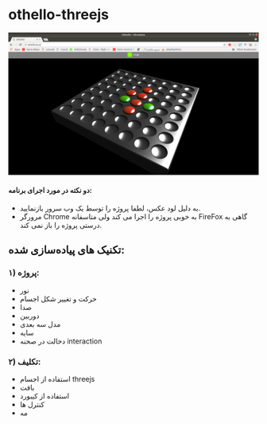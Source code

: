# othello-threejs

![screen shot](ScreenShots/02.png  "othello threejs")


#### دو نکته در مورد اجرای برنامه:

- به دلیل لود عکس، لطفا پروژه را توسط یک وب سرور بازنمایید.
- مرورگر Chrome به خوبی پروژه را اجرا می کند ولی متاسفانه FireFox گاهی به درستی پروژه را باز نمی کند.

## تکنیک های پیاده‌سازی شده:

### ۱) پروژه:

- نور
- حرکت و تغییر شکل اجسام
- صدا
- دوربین
- مدل سه بعدی
- سایه
- دخالت در صحنه interaction

### ۲) تکلیف:

- استفاده از اجسام threejs
- بافت
- استفاده از کیبورد
- کنترل ها
- مه